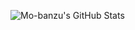![Mo-banzu's GitHub Stats](https://github-readme-stats.vercel.app/api?username=hellterhead&show_icons=true&theme=radical)

